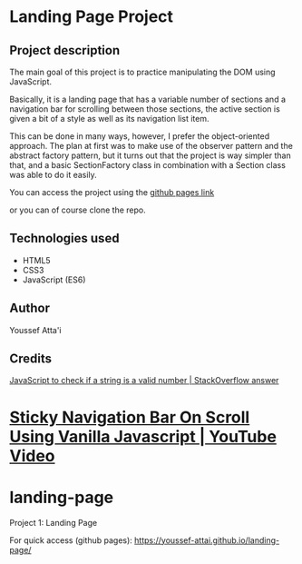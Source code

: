 # Landing Page Project

## Project description
The main goal of this project is to practice manipulating the DOM using JavaScript.

Basically, it is a landing page that has a variable number of sections and a navigation bar for scrolling between those sections, the active section is given a bit of a style as well as its navigation list item.

This can be done in many ways, however, I prefer the object-oriented approach.
The plan at first was to make use of the observer pattern and the abstract factory pattern, but it turns out that the project is way simpler than that, and a basic SectionFactory class in combination with a Section class was able to do it easily.

You can access the project using the [github pages link](https://youssef-attai.github.io/landing-page/)

or you can of course clone the repo.

## Technologies used
- HTML5
- CSS3
- JavaScript (ES6)

## Author
Youssef Atta'i

## Credits
[JavaScript to check if a string is a valid number | StackOverflow answer](https://stackoverflow.com/a/175746)

[Sticky Navigation Bar On Scroll Using Vanilla Javascript | YouTube Video](https://www.youtube.com/watch?v=6HFpw5fcaD8&ab_channel=OnlineTutorials)
=======
# landing-page
 Project 1: Landing Page

For quick access (github pages): https://youssef-attai.github.io/landing-page/
